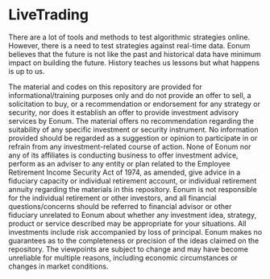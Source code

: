 # LiveTrading
There are a lot of tools and methods to test algorithmic strategies online. However, there is a need to test strategies
against real-time data. Eonum believes that the future is not like the past and historical data have minimum impact on
building the future. History teaches us lessons but what happens is up to us.

The material and codes on this repository are provided for informational/training purposes only and do not provide
an offer to sell, a solicitation to buy, or a recommendation or endorsement for any strategy or security, nor does it
establish an offer to provide investment advisory services by Eonum. The material offers no recommendation regarding the suitability of any specific investment or security 
instrument. No information provided should be regarded as a suggestion or opinion to participate in or refrain from any 
investment-related course of action. None of Eonum nor any of its affiliates is conducting business to offer investment
advice, perform as an adviser to any entity or plan related to the Employee Retirement Income Security Act of 1974, as
amended, give advice in a fiduciary capacity or individual retirement account, or individual retirement annuity 
regarding the materials in this repository. Eonum is not responsible for the individual retirement or other investors,
and all financial questions/concerns should be referred to financial advisor or other fiduciary unrelated to Eonum about
whether any investment idea, strategy, product or service described may be appropriate for your situations. All 
investments include risk accompanied by loss of principal. Eonum makes no guarantees as to the completeness or precision
of the ideas claimed on the repository. The viewpoints are subject to change and may have become unreliable for multiple
reasons, including economic circumstances or changes in market conditions.

